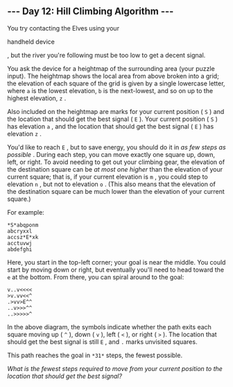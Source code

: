 

 --- Day 12: Hill Climbing Algorithm ---
-----------------------------------------



 You try contacting the Elves using your
 
 handheld device
 
 , but the river you're following must be too low to get a decent signal.
 



 You ask the device for a heightmap of the surrounding area (your puzzle input). The heightmap shows the local area from above broken into a grid; the elevation of each square of the grid is given by a single lowercase letter, where
 `a` 
 is the lowest elevation,
 `b` 
 is the next-lowest, and so on up to the highest elevation,
 `z` 
 .
 



 Also included on the heightmap are marks for your current position (
 `S` 
 ) and the location that should get the best signal (
 `E` 
 ). Your current position (
 `S` 
 ) has elevation
 `a` 
 , and the location that should get the best signal (
 `E` 
 ) has elevation
 `z` 
 .
 



 You'd like to reach
 `E` 
 , but to save energy, you should do it in
 *as few steps as possible* 
 . During each step, you can move exactly one square up, down, left, or right. To avoid needing to get out your climbing gear, the elevation of the destination square can be
 *at most one higher* 
 than the elevation of your current square; that is, if your current elevation is
 `m` 
 , you could step to elevation
 `n` 
 , but not to elevation
 `o` 
 . (This also means that the elevation of the destination square can be much lower than the elevation of your current square.)
 



 For example:
 



```
*S*abqponm
abcryxxl
accsz*E*xk
acctuvwj
abdefghi

```


 Here, you start in the top-left corner; your goal is near the middle. You could start by moving down or right, but eventually you'll need to head toward the
 `e` 
 at the bottom. From there, you can spiral around to the goal:
 



```
v..v<<<<
>v.vv<<^
.>vv>E^^
..v>>>^^
..>>>>>^

```


 In the above diagram, the symbols indicate whether the path exits each square moving up (
 `^` 
 ), down (
 `v` 
 ), left (
 `<` 
 ), or right (
 `>` 
 ). The location that should get the best signal is still
 `E` 
 , and
 `.` 
 marks unvisited squares.
 



 This path reaches the goal in
 `*31*`
 steps, the fewest possible.
 



*What is the fewest steps required to move from your current position to the location that should get the best signal?* 




